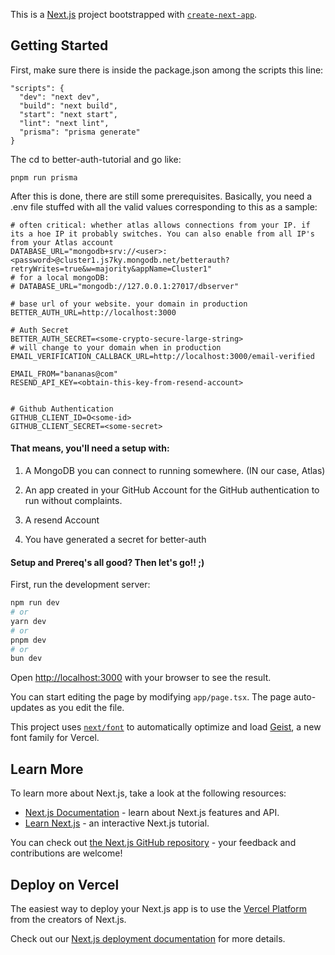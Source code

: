 This is a [Next.js](https://nextjs.org) project bootstrapped with [`create-next-app`](https://nextjs.org/docs/app/api-reference/cli/create-next-app).

## Getting Started

First, make sure there is inside the package.json among the scripts this line:

```
"scripts": {
  "dev": "next dev",
  "build": "next build",
  "start": "next start",
  "lint": "next lint",
  "prisma": "prisma generate"
}
```

The cd to better-auth-tutorial and go like:

```
pnpm run prisma
````

After this is done, there are still some prerequisites. Basically, you need a .env file stuffed with all the valid values corresponding to this as a sample:

```
# often critical: whether atlas allows connections from your IP. if its a hoe IP it probably switches. You can also enable from all IP's from your Atlas account
DATABASE_URL="mongodb+srv://<user>:<password>@cluster1.js7ky.mongodb.net/betterauth?retryWrites=true&w=majority&appName=Cluster1"
# for a local mongoDB:
# DATABASE_URL="mongodb://127.0.0.1:27017/dbserver"

# base url of your website. your domain in production
BETTER_AUTH_URL=http://localhost:3000 

# Auth Secret
BETTER_AUTH_SECRET=<some-crypto-secure-large-string>
# will change to your domain when in production
EMAIL_VERIFICATION_CALLBACK_URL=http://localhost:3000/email-verified

EMAIL_FROM="bananas@com"
RESEND_API_KEY=<obtain-this-key-from-resend-account>


# Github Authentication
GITHUB_CLIENT_ID=O<some-id>
GITHUB_CLIENT_SECRET=<some-secret>
```


#### That means, you'll need a setup with:
1) A MongoDB you can connect to running somewhere. (IN our case, Atlas)

2) An app created in your GitHub Account for the GitHub authentication to run without complaints.

3) A resend Account

4) You have generated a secret for better-auth

#### Setup and Prereq's all good? Then let's go!! ;)


First, run the development server:

```bash
npm run dev
# or
yarn dev
# or
pnpm dev
# or
bun dev
```

Open [http://localhost:3000](http://localhost:3000) with your browser to see the result.

You can start editing the page by modifying `app/page.tsx`. The page auto-updates as you edit the file.

This project uses [`next/font`](https://nextjs.org/docs/app/building-your-application/optimizing/fonts) to automatically optimize and load [Geist](https://vercel.com/font), a new font family for Vercel.

## Learn More

To learn more about Next.js, take a look at the following resources:

- [Next.js Documentation](https://nextjs.org/docs) - learn about Next.js features and API.
- [Learn Next.js](https://nextjs.org/learn) - an interactive Next.js tutorial.

You can check out [the Next.js GitHub repository](https://github.com/vercel/next.js) - your feedback and contributions are welcome!

## Deploy on Vercel

The easiest way to deploy your Next.js app is to use the [Vercel Platform](https://vercel.com/new?utm_medium=default-template&filter=next.js&utm_source=create-next-app&utm_campaign=create-next-app-readme) from the creators of Next.js.

Check out our [Next.js deployment documentation](https://nextjs.org/docs/app/building-your-application/deploying) for more details.

